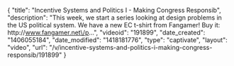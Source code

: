 {
    "title": "Incentive Systems and Politics I - Making Congress Responsib",
    "description": "This week, we start a series looking at design problems in the US political system. We have a new EC t-shirt from Fangamer! Buy it: http:\/\/www.fangamer.net\/p...",
    "videoid": "191899",
    "date_created": "1406055184",
    "date_modified": "1418181776",
    "type": "captivate",
    "layout": "video",
    "url": "\/v\/incentive-systems-and-politics-i-making-congress-responsib\/191899"
}